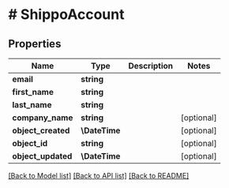 # # ShippoAccount

## Properties

Name | Type | Description | Notes
------------ | ------------- | ------------- | -------------
**email** | **string** |  |
**first_name** | **string** |  |
**last_name** | **string** |  |
**company_name** | **string** |  | [optional]
**object_created** | **\DateTime** |  | [optional]
**object_id** | **string** |  | [optional]
**object_updated** | **\DateTime** |  | [optional]

[[Back to Model list]](../../README.md#models) [[Back to API list]](../../README.md#endpoints) [[Back to README]](../../README.md)
